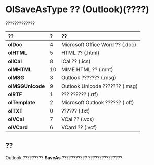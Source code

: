 
# OlSaveAsType ?? (Outlook)(????)

?????????????



|**??**|**?**|**??**|
|:-----|:-----|:-----|
|**olDoc**|4|Microsoft Office Word ?? (.doc)|
|**olHTML**|5|HTML ?? (.html)|
|**olICal**|8|iCal ?? (.ics)|
|**olMHTML**|10|MIME HTML ?? (.mht)|
|**olMSG**|3|Outlook ??????? (.msg)|
|**olMSGUnicode**|9|Outlook Unicode ??????? (.msg)|
|**olRTF**|1|??? ?????? (.rtf)|
|**olTemplate**|2|Microsoft Outlook ?????? (.oft)|
|**olTXT**|0|?????? (.txt)|
|**olVCal**|7|VCal ?? (.vcs)|
|**olVCard**|6|VCard ?? (.vcf)|

## ??

Outlook ?????????  **SaveAs** ??????????? ???????????????

